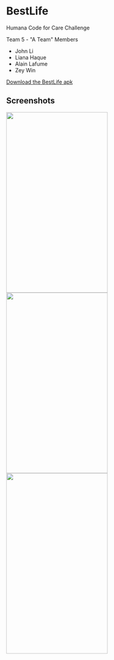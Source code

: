# BestLife
Humana Code for Care Challenge 

Team 5 - "A Team" Members
- John Li
- Liana Haque
- Alain Lafume
- Zey Win 

[Download the BestLife apk](https://drive.google.com/open?id=1p6MMasrUmPMDISzOST1lhzkPj22Nd36Q)

## Screenshots

<img src="https://i.imgur.com/LOJmJWu.png" width="270" height="480"> <img src="https://i.imgur.com/YLIWZwC.png" width="270" height="480"> <img src="https://i.imgur.com/Wp0YUT3.png" width="270" height="480">
